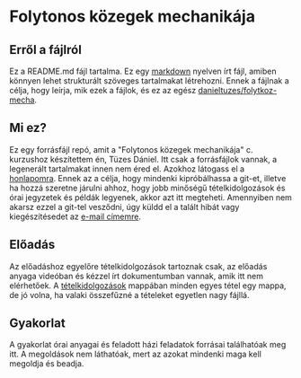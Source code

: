 # Folytonos közegek mechanikája

## Erről a fájlról
Ez a README.md fájl tartalma. Ez egy [markdown](https://en.wikipedia.org/wiki/Markdown) nyelven írt fájl, amiben könnyen lehet strukturált szöveges tartalmakat létrehozni. Ennek a fájlnak a célja, hogy leírja, mik ezek a fájlok, és ez az egész [danieltuzes/folytkoz-mecha](https://github.com/danieltuzes/folytkoz-mecha).
## Mi ez?
Ez egy forrásfájl repó, amit a "Folytonos közegek mechanikája" c. kurzushoz készítettem én, Tüzes Dániel. Itt csak a forrásfájlok vannak, a legenerált tartalmakat innen nem éred el. Azokhoz látogass el a [honlapomra](http://metal.elte.hu/~tuzes/oktatas/). Ennek az a célja, hogy mindenki kipróbálhassa a git-et, illetve ha hozzá szeretne járulni ahhoz, hogy jobb minőségű tételkidolgozások és órai jegyzetek és példák legyenek, akkor azt itt megteheti. Amennyiben nem akarsz ezzel a git-tel vesződni, úgy küldd el a talált hibát vagy kiegészítésedet az [e-mail címemre](mailto:tuzes@metal.elte.hu).
## Előadás
Az előadáshoz egyelőre tételkidolgozások tartoznak csak, az előadás anyaga videóban és kézzel írt dokumentumban vannak, amik itt nem elérhetőek. A [tételkidolgozások](https://github.com/danieltuzes/folytkoz-mecha/tree/master/t%C3%A9telkidolgoz%C3%A1s) mappában minden egyes tétel egy mappa, de jó volna, ha valaki összefűzné a tételeket egyetlen nagy fájllá.
## Gyakorlat
A gyakorlat órai anyagai és feladott házi feladatok forrásai találhatóak meg itt. A megoldások nem láthatóak, mert az azokat mindenki maga kell megoldja és beadja.
